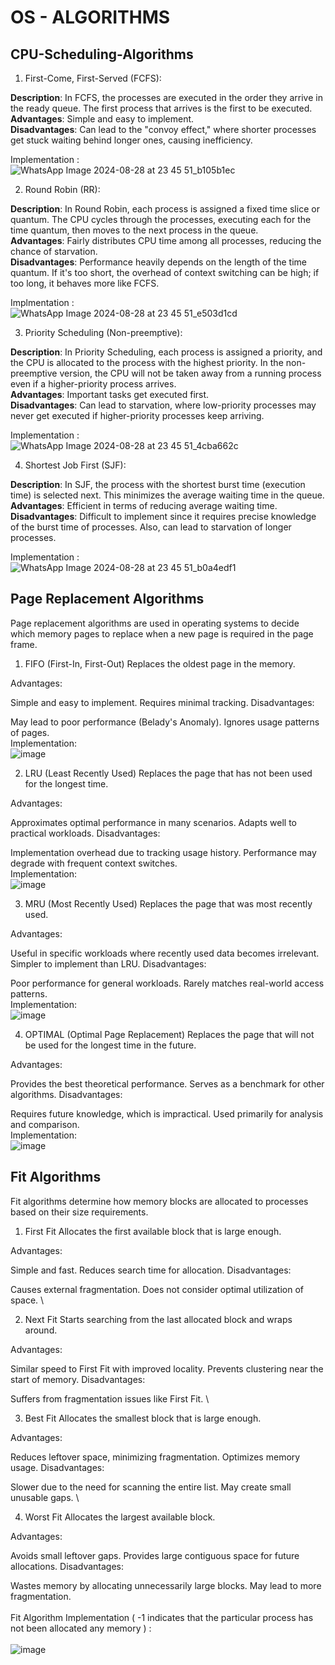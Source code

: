 # OS - ALGORITHMS
## CPU-Scheduling-Algorithms
1. First-Come, First-Served (FCFS):

**Description**: In FCFS, the processes are executed in the order they arrive in the ready queue. The first process that arrives is the first to be executed. \
**Advantages**: Simple and easy to implement. \
**Disadvantages**: Can lead to the "convoy effect," where shorter processes get stuck waiting behind longer ones, causing inefficiency. 

Implementation : \
![WhatsApp Image 2024-08-28 at 23 45 51_b105b1ec](https://github.com/user-attachments/assets/34b94b88-10ba-422c-84b1-57822709db6a)




2. Round Robin (RR):

**Description**: In Round Robin, each process is assigned a fixed time slice or quantum. The CPU cycles through the processes, executing each for the time quantum, then moves to the next process in the queue. \
**Advantages**: Fairly distributes CPU time among all processes, reducing the chance of starvation. \
**Disadvantages**: Performance heavily depends on the length of the time quantum. If it's too short, the overhead of context switching can be high; if too long, it behaves more like FCFS. 

Implmentation : \
![WhatsApp Image 2024-08-28 at 23 45 51_e503d1cd](https://github.com/user-attachments/assets/3c95963a-1625-4079-9aff-229555880b07)


3. Priority Scheduling (Non-preemptive):

**Description**: In Priority Scheduling, each process is assigned a priority, and the CPU is allocated to the process with the highest priority. In the non-preemptive version, the CPU will not be taken away from a running process even if a higher-priority process arrives. \
**Advantages**: Important tasks get executed first. \
**Disadvantages**: Can lead to starvation, where low-priority processes may never get executed if higher-priority processes keep arriving. 

Implementation : \
![WhatsApp Image 2024-08-28 at 23 45 51_4cba662c](https://github.com/user-attachments/assets/5f9427fb-053c-4ca2-aac1-53098a42bab7)



4. Shortest Job First (SJF):

**Description**: In SJF, the process with the shortest burst time (execution time) is selected next. This minimizes the average waiting time in the queue. \
**Advantages**: Efficient in terms of reducing average waiting time. \
**Disadvantages**: Difficult to implement since it requires precise knowledge of the burst time of processes. Also, can lead to starvation of longer processes. 

Implementation : \
![WhatsApp Image 2024-08-28 at 23 45 51_b0a4edf1](https://github.com/user-attachments/assets/772910c4-1c8f-49f2-8739-58b8fa8a3781)

## Page Replacement Algorithms
Page replacement algorithms are used in operating systems to decide which memory pages to replace when a new page is required in the page frame. 

1. FIFO (First-In, First-Out)
Replaces the oldest page in the memory.

Advantages:

Simple and easy to implement.
Requires minimal tracking.
Disadvantages:

May lead to poor performance (Belady's Anomaly).
Ignores usage patterns of pages. \
Implementation: \
![image](https://github.com/user-attachments/assets/4b2b663b-b479-4b45-8b83-ec01a274be7f)


2. LRU (Least Recently Used)
Replaces the page that has not been used for the longest time.

Advantages:

Approximates optimal performance in many scenarios.
Adapts well to practical workloads.
Disadvantages:

Implementation overhead due to tracking usage history.
Performance may degrade with frequent context switches. \
Implementation: \
![image](https://github.com/user-attachments/assets/93ab57bd-1ff4-417d-91ed-c05d40d2ccf1)


3. MRU (Most Recently Used)
Replaces the page that was most recently used.

Advantages:

Useful in specific workloads where recently used data becomes irrelevant.
Simpler to implement than LRU.
Disadvantages:

Poor performance for general workloads.
Rarely matches real-world access patterns. \
Implementation: \
![image](https://github.com/user-attachments/assets/dc5b2349-33a7-4ddd-9151-ad7925eac30f)


4. OPTIMAL (Optimal Page Replacement)
Replaces the page that will not be used for the longest time in the future.

Advantages:

Provides the best theoretical performance.
Serves as a benchmark for other algorithms.
Disadvantages:

Requires future knowledge, which is impractical.
Used primarily for analysis and comparison. \
Implementation: \
![image](https://github.com/user-attachments/assets/8cfac73e-8cb3-4f27-bb57-3b615394d89b)


## Fit Algorithms
Fit algorithms determine how memory blocks are allocated to processes based on their size requirements.

1. First Fit
Allocates the first available block that is large enough.

Advantages:

Simple and fast.
Reduces search time for allocation.
Disadvantages:

Causes external fragmentation.
Does not consider optimal utilization of space. \

2. Next Fit
Starts searching from the last allocated block and wraps around.

Advantages:

Similar speed to First Fit with improved locality.
Prevents clustering near the start of memory.
Disadvantages:

Suffers from fragmentation issues like First Fit. \

3. Best Fit
Allocates the smallest block that is large enough.

Advantages:

Reduces leftover space, minimizing fragmentation.
Optimizes memory usage.
Disadvantages:

Slower due to the need for scanning the entire list.
May create small unusable gaps. \

4. Worst Fit
Allocates the largest available block.

Advantages:

Avoids small leftover gaps.
Provides large contiguous space for future allocations.
Disadvantages:

Wastes memory by allocating unnecessarily large blocks.
May lead to more fragmentation. \
\
Fit Algorithm Implementation ( -1 indicates that the particular process has not been allocated any memory ) : \
\
![image](https://github.com/user-attachments/assets/5bdecf3b-8555-44cc-82c2-06c852ebf307)




